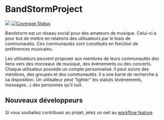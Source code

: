 # BandStormProject
![](https://travis-ci.org/BandStormTeam/BandStormProject.svg?branch=V0.1) [![Coverage Status](https://coveralls.io/repos/BandStormTeam/BandStormProject/badge.svg?branch=V0.1&service=github)](https://coveralls.io/github/BandStormTeam/BandStormProject?branch=V0.1)

Bandstorm est un réseau social pour des amateurs de musique. Celui-ci a pour but de mettre en relations des utilisateurs par le biais de communautés. Ces communautés sont constitués en fonction de préférences musicales. 

Les utilisateurs peuvent proposer aux membres de leurs communautés des liens vers des  morceaux de musique, des évènements ou des concerts.
Chaque utilisateur possède un compte personnalisé. Il peut suivre des membres, des groupes et des communautés. Il a une barre de recherche à sa disposition.
Un utilisateur peut “lighter” les statuts (évènements, messages...)  des personnes qu’il suit.

## Nouveaux développeurs
Si vous souhaitez contribuez au projet, jetez un oeil au [workflow feature](workflow-feature.md)
